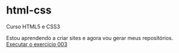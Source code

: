 # html-css
 Curso HTML5 e CSS3 

Estou aprendendo a criar sites e agora vou gerar meus repositórios.
<a href="https://millenadepaulacruz.github.io/html-css/exercicios/ex003/index.html">Executar o exercício 003 </a>